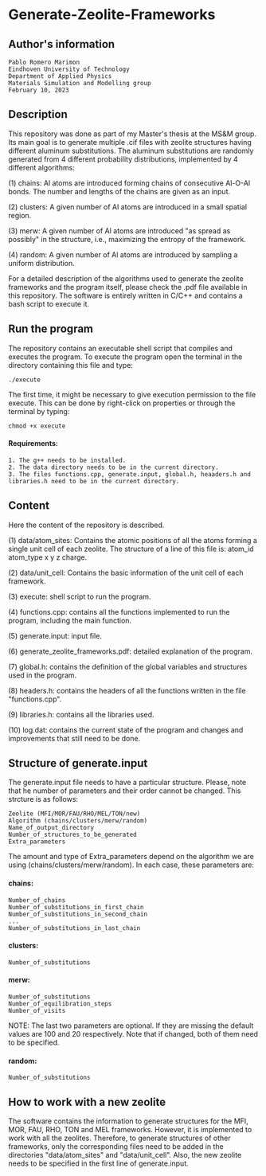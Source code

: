 # Generate-Zeolite-Frameworks

## Author's information
	Pablo Romero Marimon
	Eindhoven University of Technology
	Department of Applied Physics
	Materials Simulation and Modelling group
	February 10, 2023

## Description
This repository was done as part of my Master's thesis at the MS&M group. Its main goal is to generate multiple .cif files with zeolite structures having different aluminum substitutions. The aluminum substitutions are randomly generated from 4 different probability distributions, implemented by 4 different algorithms:

(1) chains: Al atoms are introduced forming chains of consecutive Al-O-Al bonds. The number and lengths of the chains are given as an input.

(2) clusters: A given number of Al atoms are introduced in a small spatial region.

(3) merw: A given number of Al atoms are introduced "as spread as possibly" in the structure, i.e., maximizing the entropy of the framework.

(4) random: A given number of Al atoms are introduced by sampling a uniform distribution.

For a detailed description of the algorithms used to generate the zeolite frameworks and the program itself, please check the .pdf file available in this repository. The software is entirely written in C/C++ and contains a bash script to execute it. 

## Run the program
The repository contains an executable shell script that compiles and executes the program. To execute the program open the terminal in the directory containing this file and type:

	./execute
	
The first time, it might be necessary to give execution permission to the file execute. This can be done by right-click on properties or through the terminal by typing:

	chmod +x execute

#### Requirements:
	
	1. The g++ needs to be installed.
	2. The data directory needs to be in the current directory.
	3. The files functions.cpp, generate.input, global.h, heaaders.h and libraries.h need to be in the current directory.

## Content
Here the content of the repository is described. 

(1) data/atom_sites: Contains the atomic positions of all the atoms forming a single unit cell of each zeolite. The structure of a line of this file is: atom_id atom_type x y z charge.

(2) data/unit_cell: Contains the basic information of the unit cell of each framework.

(3) execute: shell script to run the program.

(4) functions.cpp: contains all the functions implemented to run the program, including the main function.

(5) generate.input: input file.

(6) generate_zeolite_frameworks.pdf: detailed explanation of the program.

(7) global.h: contains the definition of the global variables and structures used in the program.

(8) headers.h: contains the headers of all the functions written in the file "functions.cpp".

(9) libraries.h: contains all the libraries used.

(10) log.dat: contains the current state of the program and changes and improvements that still need to be done.


## Structure of generate.input
The generate.input file needs to have a particular structure. Please, note that he number of parameters and their order cannot be changed. This strcture is as follows:

	Zeolite (MFI/MOR/FAU/RHO/MEL/TON/new)
	Algorithm (chains/clusters/merw/random)
	Name_of_output_directory
	Number_of_structures_to_be_generated
	Extra_parameters

The amount and type of Extra_parameters depend on the algorithm we are using (chains/clusters/merw/random). In each case, these parameters are:

#### chains:

	Number_of_chains
	Number_of_substitutions_in_first_chain
	Number_of_substitutions_in_second_chain
	...
	Number_of_substitutions_in_last_chain

#### clusters:

	Number_of_substitutions
	
#### merw:
	
	Number_of_substitutions
	Number_of_equilibration_steps
	Number_of_visits

NOTE: The last two parameters are optional. If they are missing the default values are 100 and 20 respectively. Note that if changed, both of them need to be specified.

#### random:

	Number_of_substitutions

## How to work with a new zeolite

The software contains the information to generate structures for the MFI, MOR, FAU, RHO, TON and MEL frameworks. However, it is implemented to work with all the zeolites. Therefore, to generate structures of other frameworks, only the corresponding files need to be added in the directories "data/atom_sites" and "data/unit_cell". Also, the new zeolite needs to be specified in the first line of generate.input.
